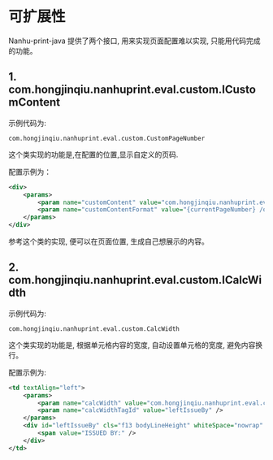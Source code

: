 # 可扩展性

Nanhu-print-java 提供了两个接口, 用来实现页面配置难以实现, 只能用代码完成的功能。

## 1. com.hongjinqiu.nanhuprint.eval.custom.ICustomContent

示例代码为:

`com.hongjinqiu.nanhuprint.eval.custom.CustomPageNumber`

这个类实现的功能是,在配置的位置,显示自定义的页码.

配置示例为：

```xml
<div>
    <params>
        <param name="customContent" value="com.hongjinqiu.nanhuprint.eval.custom.CustomPageNumber" />
        <param name="customContentFormat" value="{currentPageNumber} /of/ {totalPageNumber}" />
    </params>
</div>
```

参考这个类的实现, 便可以在页面位置, 生成自己想展示的内容。

## 2. com.hongjinqiu.nanhuprint.eval.custom.ICalcWidth

示例代码为:

`com.hongjinqiu.nanhuprint.eval.custom.CalcWidth`

这个类实现的功能是, 根据单元格内容的宽度, 自动设置单元格的宽度, 避免内容换行。

配置示例为:

```xml
<td textAlign="left">
    <params>
        <param name="calcWidth" value="com.hongjinqiu.nanhuprint.eval.custom.CalcWidth" />
        <param name="calcWidthTagId" value="leftIssueBy" />
    </params>
    <div id="leftIssueBy" cls="f13 bodyLineHeight" whiteSpace="nowrap" paddingRight="5px" >
        <span value="ISSUED BY:" />
    </div>
</td>
```
